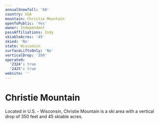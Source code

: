 ```yaml
---
annualSnowfall: '60'
country: USA
mountain: Christie Mountain
openToPublic: 'Yes'
owner: Independent
passAffiliations: Indy
skiableAcres: '45'
skied: 'No'
state: Wisconsin
surfaceLiftsOnly: 'No'
verticalDrop: '350'
operated:
  '2324': true
  '2425': true
website: ''
---
```



# Christie Mountain

Located in U.S. - Wisconsin, Christie Mountain is a ski area with a vertical drop of 350 feet and 45 skiable acres.

